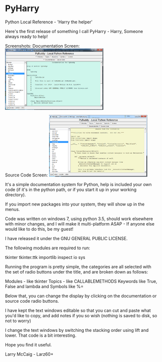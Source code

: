 # PyHarry
Python Local Reference - 'Harry the helper'

Here's the first release of something I call PyHarry - Harry, Someone always ready to help!

Screenshots:
Documentation Screen:
![ScreenShot1](Doc.png)

Source Code Screen:
![ScreenShot2](src.png)

It's a simple documentation system for Python, help is included your own code (if it's in the
python path, or if you start it up in your working directory).

If you import new packages into your system, they will show up in the menus.

Code was written on windows 7, using python 3.5, should work elsewhere with minor changes, and
I will make it multi-platform ASAP - If anyone else would like to do this, be my guest!

I have released it under the GNU GENERAL PUBLIC LICENSE.

The following modules are required to run:

tkinter
tkinter.ttk
importlib
inspect
io
sys

Running the program is pretty simple, the categories are all selected with the set of radio buttons
under the title, and are broken down as follows:

Modules - like tkinter
Topics - like CALLABLEMETHODS
Keywords like True, False and lambda
and Symbols like %=

Below that, you can change the display by clicking on the documentation or source code
radio buttons.

I have kept the text windows editable so that you can cut and paste what you'd like to copy,
and add notes if you so wish (nothing is saved to disk, so not to worry)

I change the text windows by switching the stacking order using lift and lower.
That code is a bit interesting.

Hope you find it useful.

Larry McCaig - Larz60+

